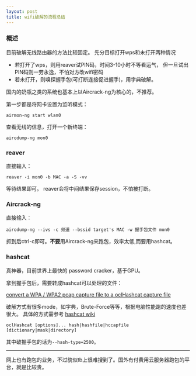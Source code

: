 ```yaml
---
layout: post
title: wifi破解的流程总结
---
```



### 概述

目前破解无线路由器的方法比较固定。
先分目标打开wps和未打开两种情况

- 若打开了wps，则用reaver试PIN码，时间3-10小时不等看运气，
但一旦试出PIN码则一劳永逸，不怕对方改wifi密码
- 若未打开，则嗅探握手包(可打断连接促进握手)，用字典破解。

国内的奶瓶之类的系统也基本上以Aircrack-ng为核心的，不推荐。

第一步都是将网卡设置为监听模式：

    airmon-ng start wlan0

查看无线的信息，打开一个新终端：

    airodump-ng mon0

### reaver

直接输入：

    reaver -i mon0 -b MAC -a -S -vv

等待结果即可。
reaver会将中间结果保存session，不怕被打断。

### Aircrack-ng

直接输入：

    airodump-ng --ivs -c 频道 --bssid target's MAC -w 握手包文件 mon0

抓到后ctrl-c即可。**不要**用Aircrack-ng来跑包，效率太低,而要用hashcat。

### hashcat

真神器，目前世界上最快的 password cracker，基于GPU。

拿到握手包后，需要转成hashcat可以处理的文件：

[convert a WPA / WPA2 pcap capture file to a oclHashcat capture file](https://hashcat.net/cap2hccap/)

破解方式有很多mode，如字典，Brute-Force等等，根据电脑性能跑的速度也差很大。
具体的方式需参考 [hashcat wiki](http://hashcat.net/wiki/)

    oclHashcat [options]... hash|hashfile|hccapfile [dictionary|mask|directory]

其中破握手包的话为`--hash-type=2500`。

---
网上也有跑包的业务，不过貌似tb上很难搜到了。国外有付费用云服务器跑包的平台，就是比较贵。